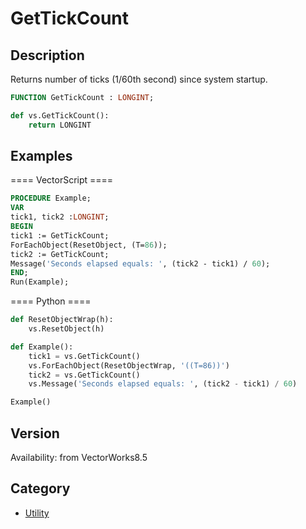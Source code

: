 # GetTickCount

## Description
Returns number of ticks (1/60th second) since system startup.

```pascal
FUNCTION GetTickCount : LONGINT;
```

```python
def vs.GetTickCount():
    return LONGINT
```

## Examples
==== VectorScript ====
```pascal
PROCEDURE Example;
VAR
tick1, tick2 :LONGINT;
BEGIN
tick1 := GetTickCount;
ForEachObject(ResetObject, (T=86));
tick2 := GetTickCount;
Message('Seconds elapsed equals: ', (tick2 - tick1) / 60);
END;
Run(Example);
```
==== Python ====
```python
def ResetObjectWrap(h):
	vs.ResetObject(h)

def Example():
	tick1 = vs.GetTickCount()
	vs.ForEachObject(ResetObjectWrap, '((T=86))')
	tick2 = vs.GetTickCount()
	vs.Message('Seconds elapsed equals: ', (tick2 - tick1) / 60)

Example()
```

## Version
Availability: from VectorWorks8.5

## Category
* [Utility](../Categories/Utility.md)
